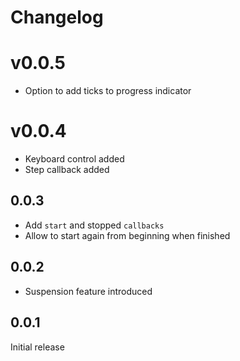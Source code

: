 # Changelog

# v0.0.5

* Option to add ticks to progress indicator

# v0.0.4

* Keyboard control added
* Step callback added

## 0.0.3

* Add `start` and stopped `callbacks`
* Allow to start again from beginning when finished

## 0.0.2

* Suspension feature introduced

## 0.0.1

Initial release

